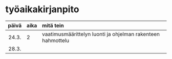 # työaikakirjanpito

| päivä | aika | mitä tein  |
| :----:|:-----| :-----|
| 24.3. | 2    | vaatimusmäärittelyn luonti ja ohjelman rakenteen hahmottelu |
| 28.3. |     |  |
